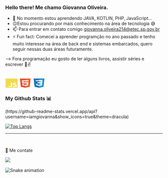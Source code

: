 ### Hello there! Me chamo Giovanna Oliveira.

- 🌱 No momento estou aprendendo JAVA, KOTLIN, PHP, JavaScript...
-  😉Estou procurando por mais conhecimento na área de tecnologia 😅
- 📫 Para entrar em contato comigo giovanna.oliveira214@etec.sp.gov.br
- ⚡ Fun fact: Comecei a aprender programção no ano passado e tenho muito interesse na área de back end e sistemas embarcados, quero seguir nessas duas áreas futuramente. 

--> Fora programação eu gosto de ler alguns livros, assistir séries e escrever 🤞✌

<div style="display: inline_block"><br>
  <img align="center" alt="Rafa-Js" height="30" width="40" src="https://raw.githubusercontent.com/devicons/devicon/master/icons/javascript/javascript-plain.svg">
  <img align="center" alt="Rafa-HTML" height="30" width="40" src="https://raw.githubusercontent.com/devicons/devicon/master/icons/html5/html5-original.svg">
  <img align="center" alt="Rafa-CSS" height="30" width="40" src="https://raw.githubusercontent.com/devicons/devicon/master/icons/css3/css3-original.svg">
 
  
</div>
<!--ícones e imagem das estatísticas-->
<div>
  <h3>My Github Stats 📊</h3>
  (https://github-readme-stats.vercel.app/api?username=iamgiovanna&show_icons=true&theme=dracula)

[![Top Langs](https://github-readme-stats.vercel.app/api/top-langs/?username=iamgiovanna&show_icons=true&theme=dracula)](https://github.com/anuraghazra/github-readme-stats)
<hr>
</div>

<br>

<!--links para contato-->
<div>
  <p>📩 Me contate</p>
  <a href = "giovanna.oliveira295@etec.sp.gov.br"><img src="https://img.shields.io/badge/Gmail-D14836?style=for-the-badge&logo=gmail&logoColor=white" target="_blank"></a>
 

 

<!--animação-->
![Snake animation](https://github.com/rafaballerini2/rafaballerini2/blob/output/github-contribution-grid-snake.svg)

 
